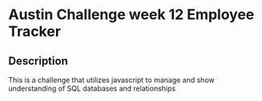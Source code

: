 # Austin Challenge week 12 Employee Tracker

## Description

This is a challenge that utilizes javascript to manage and show understanding of SQL databases and relationships
